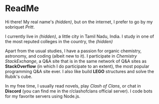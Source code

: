 # ReadMe

Hi there! My real name's *(hidden)*, but on the internet, I prefer to go by my sobriquet *Pritt*.

I currently live in *(hidden)*, a little city in Tamil Nadu, India. I study in one of the most reputed colleges in the country, the *(hidden)*

Apart from the usual studies, I have a passion for organic chemistry, astronomy, and coding (albeit new to it). I participate in *Chemistry StackExchange*, a Q&A site that is in the same network of Q&A sites as **StackOverflow** (in which I do participate to an extent), the most popular programming Q&A site ever. I also like build **LEGO** structures and solve the Rubik's cube.

In my free time, I usually read novels, play *Clash of Clans*, or chat in **Discord** (you can find me in the r/clashofclans official server). I code bots for my favorite servers using Node.js.
